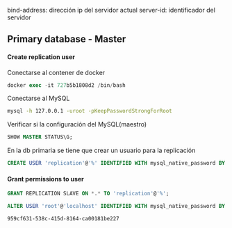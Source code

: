 bind-address: dirección ip del servidor actual
server-id: identificador del servidor

## Primary database - Master

#### Create replication user

Conectarse al contener de docker

```sql
docker exec -it 727b5b1808d2 /bin/bash
```

Conectarse al MySQL

```bash
mysql -h 127.0.0.1 -uroot -pKeepPasswordStrongForRoot
```

Verificar si la configuración del MySQL(maestro) 

```sql
SHOW MASTER STATUS\G;
```

En la db primaria se tiene que crear un usuario para la replicación

```sql
CREATE USER 'replication'@'%' IDENTIFIED WITH mysql_native_password BY 'ForSlaveRepPw';
```

#### Grant permissions to user

```sql
GRANT REPLICATION SLAVE ON *.* TO 'replication'@'%';
```

```sql
ALTER USER 'root'@'localhost' IDENTIFIED WITH mysql_native_password BY '<passw>';
```

```
959cf631-538c-415d-8164-ca00181be227
```

